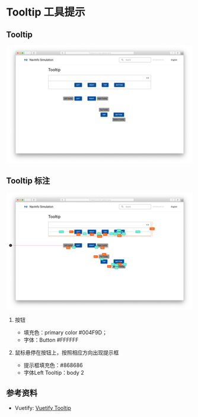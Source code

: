 # Tooltip 工具提示

## Tooltip

![UI Framework Feedback - Tooltip](../../../imgs/ns_ui_framework/components/feedback/tooltip.png)

## Tooltip 标注

![UI Framework Feedback - Tooltip](../../../imgs/ns_ui_framework_measure/components/feedback/tooltip.png)

1. 按钮
    * 填充色：primary color #004F9D； 
    * 字体：Button #FFFFFF

1. 鼠标悬停在按钮上，按照相应方向出现提示框
    * 提示框填充色：#868686
    * 字体Left Tooltip：body 2


## 参考资料

* Vuetify: [Vuetify Tooltip](https://vuetifyjs.com/en/components/tooltips/)